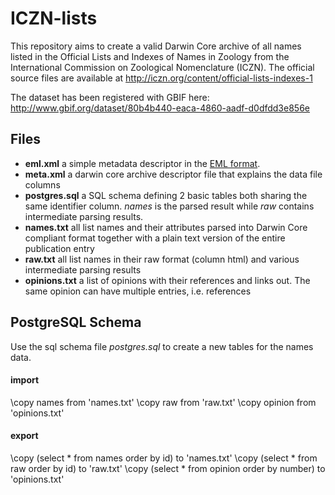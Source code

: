 # ICZN-lists
This repository aims to create a valid Darwin Core archive of all names listed in the Official Lists and Indexes of Names in Zoology from the International Commission on Zoological Nomenclature (ICZN). The official source files are available at http://iczn.org/content/official-lists-indexes-1

The dataset has been registered with GBIF here:
http://www.gbif.org/dataset/80b4b440-eaca-4860-aadf-d0dfdd3e856e

## Files

 - **eml.xml** a simple metadata descriptor in the [EML format](https://knb.ecoinformatics.org/#external//emlparser/docs/eml-2.1.1/index.html).
 - **meta.xml** a darwin core archive descriptor file that explains the data file columns
 - **postgres.sql** a SQL schema defining 2 basic tables both sharing the same identifier column. *names* is the parsed result while *raw* contains intermediate parsing results.
 - **names.txt** all list names and their attributes parsed into Darwin Core compliant format together with a plain text version of the entire publication entry
 - **raw.txt** all list names in their raw format (column html) and various intermediate parsing results
 - **opinions.txt** a list of opinions with their references and links out. The same opinion can have multiple entries, i.e. references

## PostgreSQL Schema
Use the sql schema file *postgres.sql* to create a new tables for the names data.

#### import
\copy names from 'names.txt'
\copy raw from 'raw.txt'
\copy opinion from 'opinions.txt'

#### export
\copy (select * from names order by id) to 'names.txt'
\copy (select * from raw order by id) to 'raw.txt'
\copy (select * from opinion order by number) to 'opinions.txt'
